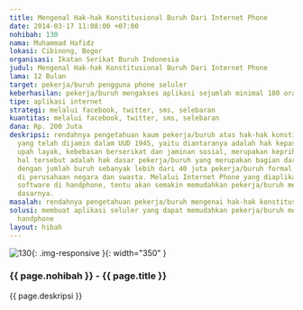 ```yaml
---
title: Mengenal Hak-hak Konstitusional Buruh Dari Internet Phone
date: 2014-03-17 11:08:00 +07:00
nohibah: 130
nama: Muhammad Hafidz
lokasi: Cibinong, Bogor
organisasi: Ikatan Serikat Buruh Indonesia
judul: Mengenal Hak-hak Konstitusional Buruh Dari Internet Phone
lama: 12 Bulan
target: pekerja/buruh pengguna phone seluler
keberhasilan: pekerja/buruh mengakses aplikasi sejumlah minimal 100 orang per bulan
tipe: aplikasi internet
strategi: melalui facebook, twitter, sms, selebaran
kuantitas: melalui facebook, twitter, sms, selebaran
dana: Rp. 200 Juta
deskripsi: rendahnya pengetahuan kaum pekerja/buruh atas hak-hak konstitusionalnya
  yang telah dijamin dalam UUD 1945, yaitu diantaranya adalah hak kepastian bekerja,
  upah layak, kebebasan berserikat dan jaminan sosial, merupakan keprihatinan. Mengingat
  hal tersebut adalah hak dasar pekerja/buruh yang merupakan bagian dari rakyat Indonesia,
  dengan jumlah buruh sebanyak lebih dari 40 juta pekerja/buruh formal yang bekerja
  di perusahaan negara dan swasta. Melalui Internet Phone yang diaplikasikan lewat
  software di handphone, tentu akan semakin memudahkan pekerja/buruh mengetahui hak-hak
  dasarnya.
masalah: rendahnya pengetahuan pekerja/buruh mengenai hak-hak konstitusionalnya.
solusi: membuat aplikasi seluler yang dapat memudahkan pekerja/buruh membukanya melalui
  handphone
layout: hibah
---
```


![130](/static/img/hibahcms/130.png){: .img-responsive }{: width="350" }

### {{ page.nohibah }} - {{ page.title }}

{{ page.deskripsi }}
